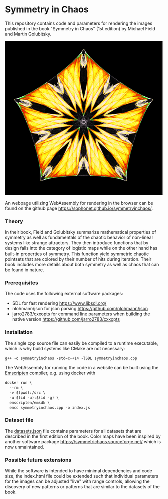 # Symmetry in Chaos

This repository contains code and parameters for rendering
the images published in the book "Symmetry in Chaos" (1st edition)
by Michael Field and Martin Golubitsky.

![Example rendering of "Emperors Cloak"](docs/emperors_cloak.jpg)

An webpage utilizing WebAssembly for rendering in the browser can be found on the github
page <https://sophonet.github.io/symmetryinchaos/>.

### Theory

In their book, Field and Golubitsky summarize mathematical properties of symmetry
as well as fundamentals of the chaotic behavior of non-linear systems like strange
attractors. They then introduce functions that by design falls into the category of
logistic maps while on the other hand has built-in properties of symmetry. This
function yield symmetric chaotic pointsets that are colored by their number of hits
during iteration. Their book includes more details about both symmetry as well as
chaos that can be found in nature.

### Prerequisites

The code uses the following external software packages:

* SDL for fast rendering <https://www.libsdl.org/>
* nlohmann/json for json parsing <https://github.com/nlohmann/json>
* jarro2783/cxxopts for command line parameters when building the native version <https://github.com/jarro2783/cxxopts>

### Installation

The single cpp source file can easily be compiled to a runtime executable, which is why build systems like CMake are not necessary:

```
g++ -o symmetryinchaos -std=c++14 -lSDL symmetryinchaos.cpp

```

The WebAssembly for running the code in a website can be built using the [Emscripten](https://emscripten.org/) compiler, e.g. using docker with

```
docker run \
  --rm \
  -v $(pwd):/src \
  -u $(id -u):$(id -g) \
  emscripten/emsdk \
  emcc symmetryinchaos.cpp -o index.js
```

### Dataset file

The [datasets.json](dataset.json) file contains parameters for all datasets that are described in the first edition of the book. Color maps have been inspired by another software package <https://symmetrichaos.sourceforge.net/> which is now unmaintained.

### Possible future extensions

While the software is intended to have minimal dependencies and code size, the index.html file could be extended such that individual parameters for the images can be adjusted "live" with range controls, allowing the discovery of new patterns or patterns that are similar to the datasets of the book.
